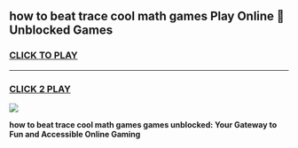 
## how to beat trace cool math games Play Online 👋 Unblocked Games
<h3>
<a href="https://news.freeplayer.one?title=how_to_beat_trace_cool_math_games&ref=17CMG">CLICK TO PLAY</a></h3>
<hr>

<h3>
<a href="https://news.freeplayer.one?title=how_to_beat_trace_cool_math_games&ref=17CMG">CLICK 2 PLAY</a>
  
</h3>

<a href="https://news.freeplayer.one?title=how_to_beat_trace_cool_math_games&ref=17CMG/"><img src="https://clearcache.store/games.png"></a>


**how to beat trace cool math games games unblocked: Your Gateway to Fun and Accessible Online Gaming**
